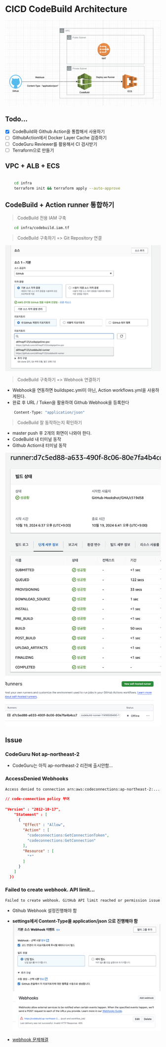 # CICD CodeBuild Architecture

![archi](./public/archi.png)

## Todo...

- [x] CodeBuild와 Github Action을 통합해서 사용하기
- [ ] GithubAction에서 Docker Layer Cache 검증하기
- [ ] CodeGuru Reviewer를 활용해서 CI 검사받기
- [ ] Terraform으로 만들기

## VPC + ALB + ECS

```sh

    cd infra
    terraform init && terraform apply --auto-approve
```

## CodeBuild + Action runner 통합하기

> CodeBuild 전용 IAM 구축

```sh
    cd infra/codebuild.iam.tf
```

> CodeBuild 구축하기 => Git Repository 연결

![1](./public/1.png)

> CodeBuild 구축하기 => Webhook 연결하기

- Webhook을 연동하면 buildspec.yml이 아닌, Action workflows.yml을 사용하게된다.
- 완료 후 URL / Token을 활용하여 Github Webhook을 등록한다

```sh
    Content-Type: "application/json"
```

> CodeBuild 잘 동작하는지 확인하기

- master push 후 2개의 화면이 나와야 한다.
- CodeBuild 내 터미널 동작
- Github Action내 터미널 동작

![so-1](./public/so-1.png)
![so-2](./public/so-2.png)

## Issue

### CodeGuru Not ap-northeast-2

- CodeGuru는 아직 ap-northeast-2 리전에 출시안함...

### AccessDenied Webhooks

```sh
Access denied to connection arn:aws:codeconnections:ap-northeast-2:...:connection/a0e329d4-0479-408c-8501-e454d19374f8 Troubleshooting guide: https://docs.aws.amazon.com/codebuild/latest/userguide/connections-github-app.html#connections-github-troubleshooting
```

```json
// code-connection policy 부여

"Version" : "2012-10-17",
    "Statement" : [
      {
        "Effect" : "Allow",
        "Action" : [
          "codeconnections:GetConnectionToken",
          "codeconnections:GetConnection"
        ],
        "Resource" : [
          "*"
        ]
      }
    ]
  })
```

### Failed to create webhook. API limit...

```sh
Failed to create webhook. GitHub API limit reached or permission issue encountered when creating the webhook.
```

- Gtihub Webhook 설정진행해야 함
- <b>settings에서 Content-Type을 application/json 으로 진행해야 함</b>
![pr-1](./public/pr-1.png)
![p2-2](./public/pr-2.png)


- <a href="https://docs.aws.amazon.com/ko_kr/codebuild/latest/userguide/action-runner-troubleshoot-webhook.html"> webhook 문제해결 </a>